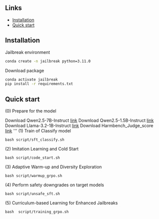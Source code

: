 



## Links

- [Installation](#installation)
- [Quick start](#quick-start)

## Installation 

Jailbreak  environment
```bash
conda create -n jailbreak python=3.11.0
```
Download package
```bash
conda activate jailbreak
pip install -r requirements.txt
```
## Quick start

(0) Prepare for the model

Download Qwen2.5-7B-Instruct [link](https://huggingface.co/Qwen/Qwen2.5-7B-Instruct)
Download Qwen2.5-1.5B-Instruct [link](https://huggingface.co/Qwen/Qwen2.5-1.5B-Instruct)
Download Llama-3.2-1B-Instruct [link](https://huggingface.co/meta-llama/Llama-3.2-1B-Instruct)
Download Harmbench_Judge_score  [link](https://huggingface.co/cais/HarmBench-Llama-2-13b-cls)
'''
(1) Train of Classify model

```
bash script/sft_classify.sh
```

(2)  Imitation Learning and Cold Start

```
bash script/code_start.sh
```
(3) Adaptive Warm-up and Diversity Exploration

```
bash script/warmup_grpo.sh
```

(4) Perform safety downgrades on target models

```
bash script/unsafe_sft.sh
```

(5) Curriculum-based Learning for Enhanced Jailbreaks

```
bash  script/training_grpo.sh
```












